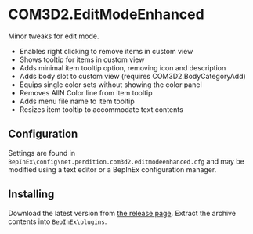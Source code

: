 # COM3D2.EditModeEnhanced

Minor tweaks for edit mode.

- Enables right clicking to remove items in custom view
- Shows tooltip for items in custom view
- Adds minimal item tooltip option, removing icon and description
- Adds body slot to custom view (requires COM3D2.BodyCategoryAdd)
- Equips single color sets without showing the color panel
- Removes AllN Color line from item tooltip
- Adds menu file name to item tooltip
- Resizes item tooltip to accommodate text contents

## Configuration

Settings are found in `BepInEx\config\net.perdition.com3d2.editmodeenhanced.cfg` and may be modified using a text editor or a BepInEx configuration manager.

## Installing

Download the latest version from [the release page](../../releases/latest). Extract the archive contents into `BepInEx\plugins`.
